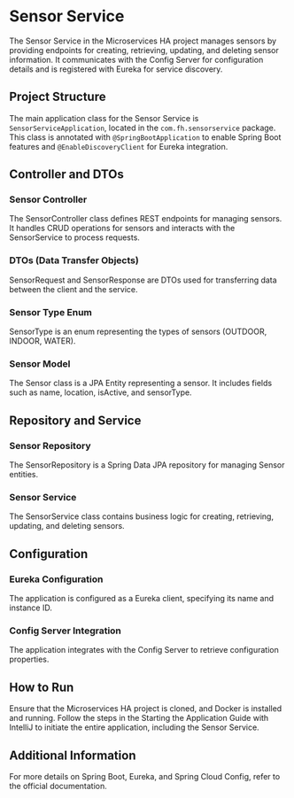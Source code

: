 # Sensor Service

The Sensor Service in the Microservices HA project manages sensors by providing endpoints for creating, retrieving, updating, and deleting sensor information. It communicates with the Config Server for configuration details and is registered with Eureka for service discovery.

## Project Structure

The main application class for the Sensor Service is `SensorServiceApplication`, located in the `com.fh.sensorservice` package. This class is annotated with `@SpringBootApplication` to enable Spring Boot features and `@EnableDiscoveryClient` for Eureka integration.

## Controller and DTOs

### Sensor Controller
The SensorController class defines REST endpoints for managing sensors. It handles CRUD operations for sensors and interacts with the SensorService to process requests.

### DTOs (Data Transfer Objects)
SensorRequest and SensorResponse are DTOs used for transferring data between the client and the service.

### Sensor Type Enum
SensorType is an enum representing the types of sensors (OUTDOOR, INDOOR, WATER).

### Sensor Model
The Sensor class is a JPA Entity representing a sensor. It includes fields such as name, location, isActive, and sensorType.

## Repository and Service

### Sensor Repository
The SensorRepository is a Spring Data JPA repository for managing Sensor entities.

### Sensor Service
The SensorService class contains business logic for creating, retrieving, updating, and deleting sensors.

## Configuration

### Eureka Configuration
The application is configured as a Eureka client, specifying its name and instance ID.

### Config Server Integration
The application integrates with the Config Server to retrieve configuration properties.


## How to Run
Ensure that the Microservices HA project is cloned, and Docker is installed and running. Follow the steps in the Starting the Application Guide with IntelliJ to initiate the entire application, including the Sensor Service.

## Additional Information
For more details on Spring Boot, Eureka, and Spring Cloud Config, refer to the official documentation.

